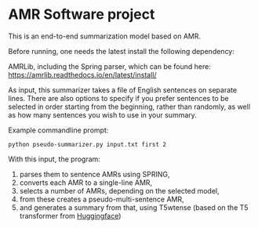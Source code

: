 # AMR Software project

This is an end-to-end summarization model based on AMR.

Before running, one needs the latest install the following dependency:

AMRLib, including the Spring parser, which can be found here:
https://amrlib.readthedocs.io/en/latest/install/

As input, this summarizer takes a file of English sentences on separate lines. 
There are also options to specify if you prefer sentences to be selected in order
starting from the beginning, rather than randomly, as well as how many sentences 
you wish to use in your summary.

Example commandline prompt:
```
python pseudo-summarizer.py input.txt first 2
```

With this input, the program:
  1) parses them to sentence AMRs using SPRING, 
  2) converts each AMR to a single-line AMR, 
  3) selects a number of AMRs, depending on the selected model, 
  4) from these creates a pseudo-multi-sentence AMR, 
  5) and generates a summary from that, using T5wtense (based on the T5 transformer from [Huggingface](https://github.com/huggingface/transformers))
